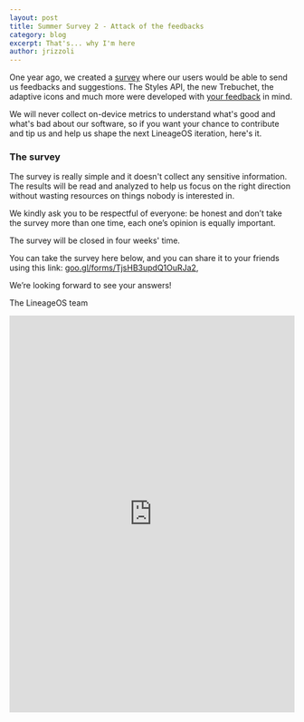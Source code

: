 ```yaml
---
layout: post
title: Summer Survey 2 - Attack of the feedbacks
category: blog
excerpt: That's... why I'm here
author: jrizzoli
---
```


One year ago, we created a [survey](https://lineageos.org/Summer-Survey/) where our users
would be able to send us feedbacks and suggestions. The Styles API, the new Trebuchet,
the adaptive icons and much more were developed with
[your feedback](https://lineageos.org/Summer-Survey-Results/) in mind.

We will never collect on-device metrics to understand what's good and what's bad about our software,
so if you want your chance to contribute and tip us and help us shape the next LineageOS iteration, here's it. 

### The survey

The survey is really simple and it doesn't collect any sensitive information. The results will be read and analyzed to help us focus on the right direction without wasting
resources on things nobody is interested in.

We kindly ask you to be respectful of everyone: be honest and don’t take
the survey more than one time, each one’s opinion is equally important.

 

The survey will be closed in four weeks' time.

You can take the survey here below, and you can share it to your friends using this link:
[goo.gl/forms/TjsHB3updQ1OuRJa2](https://goo.gl/forms/TjsHB3updQ1OuRJa2),

We’re looking forward to see your answers!

The LineageOS team

<html>
<iframe src="https://docs.google.com/forms/d/e/1FAIpQLSeqr97TWo6K7uAqci58ZYF1V6gM8D-BrfLsakpr1S352YkqSg/viewform?embedded=true" width="100%" height="700" frameborder="0" marginheight="0" marginwidth="0">Loading...</iframe>
</html>